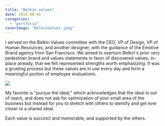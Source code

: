 ```yaml
---
title: "Belkin values"
date: 2015-08-01
categories: 
  - "portfolio"
coverImage: "BelkinValues.jpeg"
---
```


I served on the Belkin Values committee with the CEO, VP of Design, VP of Human Resources, and another designer, with the guidance of the Emotive Brand agency from San Francisco. We aimed to overturn Belkin's prior very pedestrian brand and values statements in favor of discovered values, in-place already, that we felt represented strengths worth emphasizing. It was a grueling process but these values are in use every day and form a meaningful portion of employee evaluations.

![](images/BelkinValues-640x1024.jpeg)

My favorite is "pursue the ideal," which acknowledges that the ideal is out of reach, and does not ask for optimization of your small area of the business but instead for you to stretch with others to identify and get ever closer to a shared ideal.

Each value is succinct and memorable, and supported by the others.
